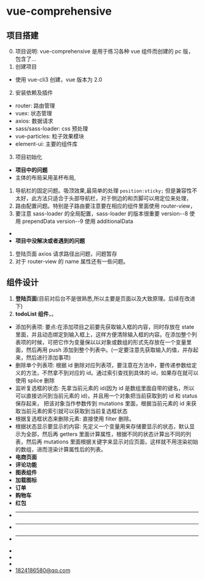 <!--
 * @Author: your name
 * @Date: 2021-07-10 15:43:49
 * @LastEditTime: 2021-07-28 11:35:02
 * @LastEditors: Please set LastEditors
 * @Description: In User Settings Edit
 * @FilePath: \notes\study notes\vue\vue综合项目.md
-->

# vue-comprehensive

## 项目搭建

0. 项目说明: vue-comprehensive 是用于练习各种 vue 组件而创建的 pc 版，包含了...
1. 创建项目

-   使用 vue-cli3 创建，vue 版本为 2.0

2. 安装依赖及插件

-   router: 路由管理
-   vuex: 状态管理
-   axios: 数据请求
-   sass/sass-loader: css 预处理
-   vue-particles: 粒子效果模块
-   element-ui: 主要的组件库

3. 项目初始化

-   **项目中的问题**
-   主体的布局采用圣杯布局,

1.  导航栏的固定问题。吸顶效果,最简单的处理 `position:sticky;` 但是兼容性不太好，此方法只适合于头部导航栏，对于侧边的和页脚可以用定位来处理，
2.  路由配置问题。特别是子路由要注意要在相应的组件里面使用 router-view，
3.  要注意 sass-loader 的全局配置，sass-loader 的版本很重要 version--8 使用 prependData version--9 使用 additionalData

-
-   **项目中没解决或者遇到的问题**

1. 登陆页面 axios 请求路径出问题，问题暂存
2. 对于 router-view 的 name 属性还有一些问题。

## 组件设计

1.  **登陆页面**(目前对后台不是很熟悉,所以主要是页面以及大致原理。后续在改进下)
2.  **todoList 组件**，。

-   添加列表项: 要点:在添加项目之前要先获取输入框的内容，同时存放在 state 里面，并且动态绑定到输入框上，这样方便清除输入框的内容。在添加整个列表项的时候，可把它作为变量保以以对象或数组的形式先存放在一个变量里面，然后再用 push 添加到整个列表中。(一定要注意先获取输入的值，并存起来，然后进行添加事项)
-   删除单个列表项: 根据 id 删除对应列表项，要注意在方法中，要传递参数给定义的方法，不然拿不到对应的 id。通过索引查找到具体的 id，如果存在就可以使用 splice 删除
-   监听复选框的状态: 先拿当前元素的 id(因为 id 是数组里面自带的键名，所以可以直接访问到当前元素的 id)，并且用一个对象把当前获取到的 id 和 status 保存起来， 把该对象当作参数传到 mutations 里面，根据当前元素的 id 来获取当前元素的索引就可以获取到当前复选框状态
-   根据复选框状态来删除元素: 直接使用 filter 删除。
-   根据状态显示要显示的内容: 先定义一个变量用来存储要显示的状态，默认显示为全部，然后再 getters 里面计算属性，根据不同的状态计算出不同的列表，然后再 mutations 里面根据关键字来显示对应页面，这样就不用渲染初始的数组，进而渲染计算属性后的列表。
-   **电商页面**
-   **评论功能**
-   **图表组件**
-   **加载图标**
-   **订单**
-   **购物车**
-   **红包**
-   ***
-   ***
-   ***
-
-
-
-   1824186580@qq.com
